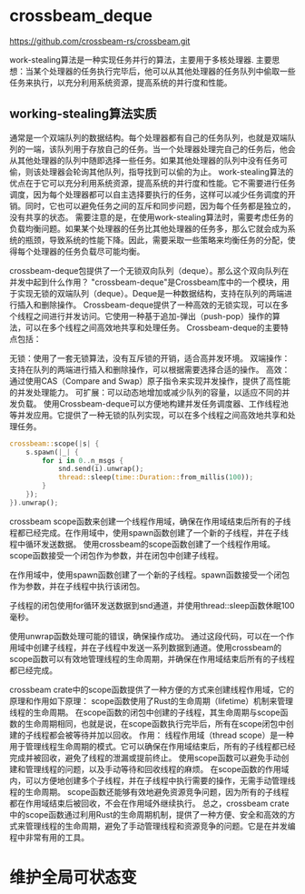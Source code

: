# crossbeam_deque

https://github.com/crossbeam-rs/crossbeam.git

work-stealing算法是一种实现任务并行的算法，主要用于多核处理器.
主要思想：当某个处理器的任务执行完毕后，他可以从其他处理器的任务队列中偷取一些任务来执行，以充分利用系统资源，提高系统的并行度和性能。
## working-stealing算法实质
通常是一个双端队列的数据结构。每个处理器都有自己的任务队列，也就是双端队列的一端，该队列用于存放自己的任务。当一个处理器处理完自己的任务后，他会从其他处理器的队列中随即选择一些任务。如果其他处理器的队列中没有任务可偷，则该处理器会轮询其他队列，指导找到可以偷的为止。
work-stealing算法的优点在于它可以充分利用系统资源，提高系统的并行度和性能。它不需要进行任务调度，因为每个处理器都可以自主选择要执行的任务，这样可以减少任务调度的开销。同时，它也可以避免任务之间的互斥和同步问题，因为每个任务都是独立的，没有共享的状态。
需要注意的是，在使用work-stealing算法时，需要考虑任务的负载均衡问题。如果某个处理器的任务比其他处理器的任务多，那么它就会成为系统的瓶颈，导致系统的性能下降。因此，需要采取一些策略来均衡任务的分配，使得每个处理器的任务负载尽可能均衡。

crossbeam-deque包提供了一个无锁双向队列（deque）。那么这个双向队列在并发中起到什么作用？
"crossbeam-deque"是Crossbeam库中的一个模块，用于实现无锁的双端队列（deque）。Deque是一种数据结构，支持在队列的两端进行插入和删除操作。
Crossbeam-deque提供了一种高效的无锁实现，可以在多个线程之间进行并发访问。它使用一种基于追加-弹出（push-pop）操作的算法，可以在多个线程之间高效地共享和处理任务。
Crossbeam-deque的主要特点包括：

无锁：使用了一套无锁算法，没有互斥锁的开销，适合高并发环境。
双端操作：支持在队列的两端进行插入和删除操作，可以根据需要选择合适的操作。
高效：通过使用CAS（Compare and Swap）原子指令来实现并发操作，提供了高性能的并发处理能力。
可扩展：可以动态地增加或减少队列的容量，以适应不同的并发负载。
使用Crossbeam-deque可以方便地构建并发任务调度器、工作线程池等并发应用。它提供了一种无锁的队列实现，可以在多个线程之间高效地共享和处理任务。

```rust
crossbeam::scope(|s| {
    s.spawn(|_| {
        for i in 0..n_msgs {
            snd.send(i).unwrap();
            thread::sleep(time::Duration::from_millis(100));
        }
    });
}).unwrap();
```
crossbeam scope函数来创建一个线程作用域，确保在作用域结束后所有的子线程都已经完成。在作用域中，使用spawn函数创建了一个新的子线程，并在子线程中循环发送数据。
使用crossbeam的scope函数创建了一个线程作用域。scope函数接受一个闭包作为参数，并在闭包中创建子线程。

在作用域中，使用spawn函数创建了一个新的子线程。spawn函数接受一个闭包作为参数，并在子线程中执行该闭包。

子线程的闭包使用for循环发送数据到snd通道，并使用thread::sleep函数休眠100毫秒。

使用unwrap函数处理可能的错误，确保操作成功。
通过这段代码，可以在一个作用域中创建子线程，并在子线程中发送一系列数据到通道。使用crossbeam的scope函数可以有效地管理线程的生命周期，并确保在作用域结束后所有的子线程都已经完成。

crossbeam crate中的scope函数提供了一种方便的方式来创建线程作用域，它的原理和作用如下原理：
scope函数使用了Rust的生命周期（lifetime）机制来管理线程的生命周期。
在scope函数的闭包中创建的子线程，其生命周期与scope函数的生命周期相同，也就是说，在scope函数执行完毕后，所有在scope闭包中创建的子线程都会被等待并加以回收。
作用：
线程作用域（thread scope）是一种用于管理线程生命周期的模式。它可以确保在作用域结束后，所有的子线程都已经完成并被回收，避免了线程的泄漏或提前终止。
使用scope函数可以避免手动创建和管理线程的问题，以及手动等待和回收线程的麻烦。
在scope函数的作用域内，可以方便地创建多个子线程，并在子线程中执行需要的操作，无需手动管理线程的生命周期。
scope函数还能够有效地避免资源竞争问题，因为所有的子线程都在作用域结束后被回收，不会在作用域外继续执行。
总之，crossbeam crate中的scope函数通过利用Rust的生命周期机制，提供了一种方便、安全和高效的方式来管理线程的生命周期，避免了手动管理线程和资源竞争的问题。它是在并发编程中非常有用的工具。

# 维护全局可状态变
